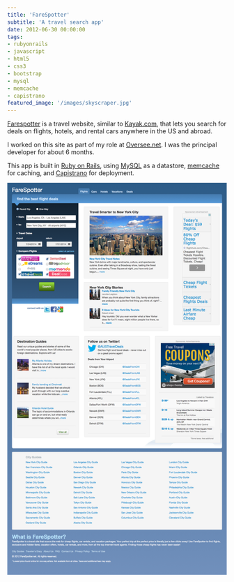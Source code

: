 ```yaml
---
title: 'FareSpotter'
subtitle: 'A travel search app'
date: 2012-06-30 00:00:00
tags:
- rubyonrails
- javascript
- html5
- css3
- bootstrap
- mysql
- memcache
- capistrano
featured_image: '/images/skyscraper.jpg'
---
```

[Farespotter](http://farespotter.net/) is a travel website, similar to [Kayak.com](http://kayak.com/), that lets you search for deals on flights, hotels, and rental cars anywhere in the US and abroad.

I worked on this site as part of my role at [Oversee.net](http://www.oversee.net). I was the principal developer for about 6 months.

This app is built in [Ruby on Rails](http://rubyonrails.org/), using [MySQL](http://www.mysql.com/) as a datastore, [memcache](http://memcached.org/) for caching, and [Capistrano](http://capistranorb.com/) for deployment.

<div class="gallery" data-columns="1">
	<img src="/images/projects/farespotter/Farespotter.png">
</div>
